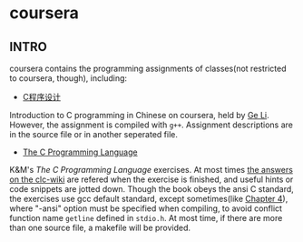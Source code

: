 # coursera

## INTRO

coursera contains the programming assignments of classes(not
restricted to coursera, though), including:

* [C程序设计](https://www.coursera.org/learn/c-chengxu-sheji/)

Introduction to C programming in Chinese on coursera, held by 
[Ge Li](https://www.coursera.org/instructor/ligechina).  However, the
assignment is compiled with `g++`. Assignment descriptions are in the
source file or in another seperated file.

* [The C Programming Language](http://clc-wiki.net/wiki/K%26R2_solutions) 

K&M's *The C Programming Language* exercises. At most times 
[the answers on the clc-wiki](http://clc-wiki.net/wiki/K%26R2_solutions)
are refered when the exercise is finished, and useful hints or code
snippets are jotted down. Though the book obeys the ansi C standard,
the exercises use gcc default standard, except sometimes(like 
[Chapter 4](./tcpl/chapter_4)), where "-ansi" option must be specified when
compiling, to avoid conflict function name `getline` defined in
`stdio.h`. At most time, if there are more than one source file, a
makefile will be provided.

